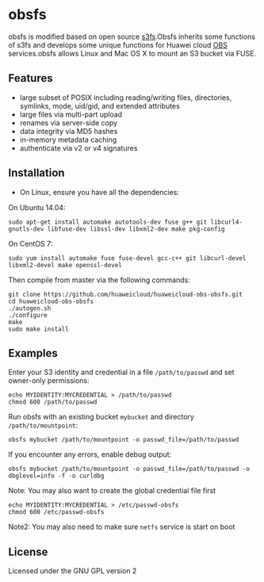 obsfs
====

obsfs is modified based on open source [s3fs](https://github.com/s3fs-fuse/s3fs-fuse).Obsfs inherits some functions of s3fs and develops some unique functions for Huawei cloud [OBS](https://www.huaweicloud.com/product/obs.html) services.obsfs allows Linux and Mac OS X to mount an S3 bucket via FUSE.

Features
--------

* large subset of POSIX including reading/writing files, directories, symlinks, mode, uid/gid, and extended attributes
* large files via multi-part upload
* renames via server-side copy
* data integrity via MD5 hashes
* in-memory metadata caching
* authenticate via v2 or v4 signatures

Installation
------------

* On Linux, ensure you have all the dependencies:

On Ubuntu 14.04:

```
sudo apt-get install automake autotools-dev fuse g++ git libcurl4-gnutls-dev libfuse-dev libssl-dev libxml2-dev make pkg-config
```

On CentOS 7:

```
sudo yum install automake fuse fuse-devel gcc-c++ git libcurl-devel libxml2-devel make openssl-devel
```

Then compile from master via the following commands:

```
git clone https://github.com/huaweicloud/huaweicloud-obs-obsfs.git
cd huaweicloud-obs-obsfs
./autogen.sh
./configure
make
sudo make install
```


Examples
--------

Enter your S3 identity and credential in a file `/path/to/passwd` and set
owner-only permissions:

```
echo MYIDENTITY:MYCREDENTIAL > /path/to/passwd
chmod 600 /path/to/passwd
```

Run obsfs with an existing bucket `mybucket` and directory `/path/to/mountpoint`:

```
obsfs mybucket /path/to/mountpoint -o passwd_file=/path/to/passwd
```

If you encounter any errors, enable debug output:

```
obsfs mybucket /path/to/mountpoint -o passwd_file=/path/to/passwd -o dbglevel=info -f -o curldbg
```

Note: You may also want to create the global credential file first

```
echo MYIDENTITY:MYCREDENTIAL > /etc/passwd-obsfs
chmod 600 /etc/passwd-obsfs
```

Note2: You may also need to make sure `netfs` service is start on boot



License
-------

Licensed under the GNU GPL version 2

